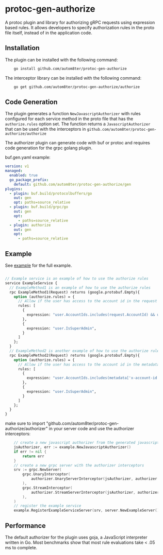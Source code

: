 # protoc-gen-authorize

A protoc plugin and library for authorizing gRPC requests using
expression based rules. It allows developers to specify authorization
rules in the proto file itself, instead of in the application code.

## Installation

The plugin can be installed with the following command:

```bash
    go install github.com/autom8ter/protoc-gen-authorize
```

The interceptor library can be installed with the following command:

```bash
    go get github.com/autom8ter/protoc-gen-authorize/authorize
```

## Code Generation

The plugin generates a function `NewJavascriptAuthorizer` with rules configured for each service method in the proto file 
that has the `authorize.rules` option set. 
The function returns a `JavascriptAuthorizer` that can be used with the interceptors in `github.com/autom8ter/protoc-gen-authorize/authorize`

The authorizer plugin can generate code with buf or protoc and requires code generation for the grpc golang plugin.

buf.gen.yaml example:

```yaml
version: v1
managed:
  enabled: true
  go_package_prefix:
    default: github.com/autom8ter/protoc-gen-authorize/gen
plugins:
  - plugin: buf.build/protocolbuffers/go
    out: gen
    opt: paths=source_relative
  - plugin: buf.build/grpc/go
    out: gen
    opt:
      - paths=source_relative
  - plugin: authorize
    out: gen
    opt:
      - paths=source_relative
```

## Example

See [example](example) for the full example.

```protobuf

// Example service is an example of how to use the authorize rules
service ExampleService {
  // ExampleMethod1 is an example of how to use the authorize rules
  rpc ExampleMethod1(Request) returns (google.protobuf.Empty){
    option (authorize.rules) = {
      // Allow if the user has access to the account id in the request and has the admin role OR if the user is a super admin
      rules: [
        {
          expression: "user.AccountIds.includes(request.AccountId) && user.Roles.includes('admin')",
        },
        {
          expression: "user.IsSuperAdmin",
        }
      ]
    };
  }
  // ExampleMethod2 is another example of how to use the authorize rules
  rpc ExampleMethod2(Request) returns (google.protobuf.Empty){
    option (authorize.rules) = {
      // Allow if the user has access to the account id in the metadata(x-account-id) and has the admin role OR if the user is a super admin
      rules: [
        {
          expression: "user.AccountIds.includes(metadata['x-account-id']) && user.Roles.includes('admin')",
        },
        {
          expression: "user.IsSuperAdmin",
        }
      ]
    };
  }
}
```

make sure to import "github.com/autom8ter/protoc-gen-authorize/authorizer" in your server code and use the authorizer interceptors:
```go
    // create a new javascript authorizer from the generated javascript authorizer(protoc-gen-authorize)
	jsAuthorizer, err := example.NewJavascriptAuthorizer()
	if err != nil {
		return err
	}
	// create a new grpc server with the authorizer interceptors
	srv := grpc.NewServer(
		grpc.UnaryInterceptor(
			authorizer.UnaryServerInterceptor(jsAuthorizer, authorizer.WithUserExtractor(userExtractor)),
		),
		grpc.StreamInterceptor(
			authorizer.StreamServerInterceptor(jsAuthorizer, authorizer.WithUserExtractor(userExtractor)),
		),
	)
	// register the example service
	example.RegisterExampleServiceServer(srv, server.NewExampleServer())
```

## Performance

The default authorizer for the plugin uses goja, a JavaScript interpreter written in Go.
Most benchmarks show that most rule evaluations take < .05 ms to complete.